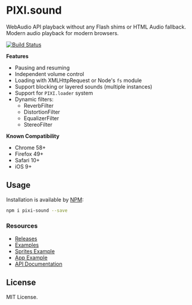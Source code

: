 # PIXI.sound

WebAudio API playback without any Flash shims or HTML Audio fallback. Modern audio playback for modern browsers. 

[![Build Status](https://travis-ci.org/pixijs/pixi-sound.svg?branch=master)](https://travis-ci.org/pixijs/pixi-sound)

**Features**

* Pausing and resuming
* Independent volume control
* Loading with XMLHttpRequest or Node's `fs` module
* Support blocking or layered sounds (multiple instances)
* Support for `PIXI.loader` system
* Dynamic filters:
    * ReverbFilter
    * DistortionFilter
    * EqualizerFilter
    * StereoFilter

**Known Compatibility**

* Chrome 58+
* Firefox 49+
* Safari 10+
* iOS 9+

## Usage

Installation is available by [NPM](https://npmjs.org):

```bash
npm i pixi-sound --save
```

### Resources

* [Releases](https://github.com/pixijs/pixi-sound/releases)
* [Examples](https://pixijs.github.io/pixi-sound/examples/index.html)
* [Sprites Example](https://pixijs.github.io/pixi-sound/examples/sprites.html)
* [App Example](https://pixijs.github.io/pixi-sound/examples/app.html)
* [API Documentation](https://pixijs.github.io/pixi-sound/docs/index.html)

## License

MIT License.
